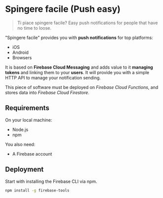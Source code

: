 # Spingere facile (Push easy)
> Ti piace spingere facile? Easy push notifications for people that have no time
to loose.

"Spingere facile" provides you with **push notifications** for top platforms:
- iOS
- Android
- Browsers

It is based on **Firebase Cloud Messaging** and adds value to it **managing tokens**
and linking them to your **users**. It will provide you with a simple HTTP API to
manage your notification sending.


This piece of software must be deployed on *Firebase Cloud Functions*, and stores
data into *Firebase Cloud Firestore*.

## Requirements
On your local machine:
- Node.js
- npm

You also need:
- A Firebase account

## Deployment
Start with installing the Firebase CLI via npm.

```sh
npm install -g firebase-tools
```
